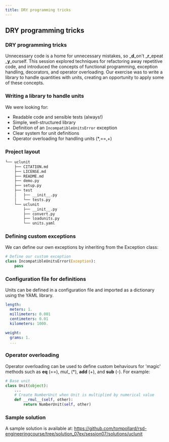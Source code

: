 ```yaml
---
title: DRY programming tricks
---
```


## DRY programming tricks

### DRY programming tricks

Unnecessary code is a home for unnecessary mistakes, so _**d**_on't _**r**_epeat _**y**_ourself. This session explored techniques for refactoring away repetitive code, and introduced the concepts of functional programming, exception handling, decorators, and operator overloading. Our exercise was to write a library to handle quantities with units, creating an opportunity to apply some of these concepts.

### Writing a library to handle units

We were looking for:

* Readable code and sensible tests (always!)
* Simple, well-structured library
* Definition of an ```IncompatibleUnitsError``` exception
* Clear system for unit definitions
* Operator overloading for handling units (\*,==,+)

### Project layout

``` bash
└── uclunit
    ├── CITATION.md
    ├── LICENSE.md
    ├── README.md
    ├── demo.py
    ├── setup.py
    ├── test
    │   ├── __init__.py
    │   └── tests.py
    └── uclunit
        ├── __init__.py
        ├── convert.py
        ├── loadunits.py
        └── units.yaml
```

### Defining custom exceptions

We can define our own exceptions by inheriting from the Exception class:

``` python
# Define our custom exception
class IncompatibleUnitsError(Exception):
    pass
```

### Configuration file for definitions

Units can be defined in a configuration file and imported as a dictionary using the YAML library.

``` yaml
length: 
  meters: 1.
  millimeters: 0.001
  centimeters: 0.01
  kilometers: 1000.

weight:
  grams: 1.
  ...
```

### Operator overloading

Operator overloading can be used to define custom behaviours for 'magic' methods such as __eq__ (==), _mul__ (\*), __add__ (+), and __sub__ (-). For example:

``` python
# Base unit
class Unit(object):
    ...
    # Create NumberUnit when Unit is multiplied by numerical value
    def __rmul__(self, other):
        return NumberUnit(self, other)
```

### Sample solution

A sample solution is available at: 
https://github.com/tompollard/rsd-engineeringcourse/tree/solution_07ex/session07/solutions/uclunit

